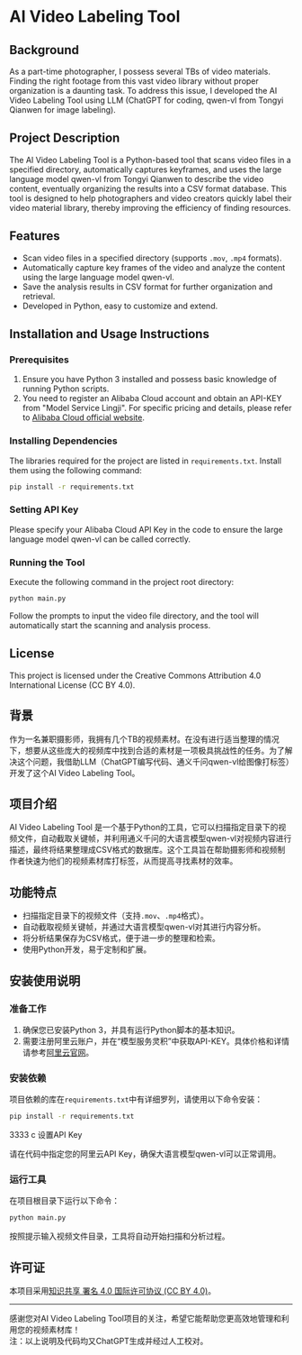 # AI Video Labeling Tool 

## Background

As a part-time photographer, I possess several TBs of video materials. Finding the right footage from this vast video library without proper organization is a daunting task. To address this issue, I developed the AI Video Labeling Tool using LLM (ChatGPT for coding, qwen-vl from Tongyi Qianwen for image labeling).

## Project Description

The AI Video Labeling Tool is a Python-based tool that scans video files in a specified directory, automatically captures keyframes, and uses the large language model qwen-vl from Tongyi Qianwen to describe the video content, eventually organizing the results into a CSV format database. This tool is designed to help photographers and video creators quickly label their video material library, thereby improving the efficiency of finding resources.

## Features

- Scan video files in a specified directory (supports `.mov`, `.mp4` formats).
- Automatically capture key frames of the video and analyze the content using the large language model qwen-vl.
- Save the analysis results in CSV format for further organization and retrieval.
- Developed in Python, easy to customize and extend.

## Installation and Usage Instructions

### Prerequisites

1. Ensure you have Python 3 installed and possess basic knowledge of running Python scripts.
2. You need to register an Alibaba Cloud account and obtain an API-KEY from "Model Service Lingji". For specific pricing and details, please refer to [Alibaba Cloud official website](https://help.aliyun.com/zh/dashscope/developer-reference/api-key-settings).

### Installing Dependencies

The libraries required for the project are listed in `requirements.txt`. Install them using the following command:

```bash
pip install -r requirements.txt
```

### Setting API Key
Please specify your Alibaba Cloud API Key in the code to ensure the large language model qwen-vl can be called correctly.

### Running the Tool
Execute the following command in the project root directory:

```bash
python main.py
```
Follow the prompts to input the video file directory, and the tool will automatically start the scanning and analysis process.

## License

This project is licensed under the Creative Commons Attribution 4.0 International License (CC BY 4.0).
 

## 背景

作为一名兼职摄影师，我拥有几个TB的视频素材。在没有进行适当整理的情况下，想要从这些庞大的视频库中找到合适的素材是一项极具挑战性的任务。为了解决这个问题，我借助LLM（ChatGPT编写代码、通义千问qwen-vl给图像打标签）开发了这个AI Video Labeling Tool。

## 项目介绍

AI Video Labeling Tool 是一个基于Python的工具，它可以扫描指定目录下的视频文件，自动截取关键帧，并利用通义千问的大语言模型qwen-vl对视频内容进行描述，最终将结果整理成CSV格式的数据库。这个工具旨在帮助摄影师和视频制作者快速为他们的视频素材库打标签，从而提高寻找素材的效率。

## 功能特点

- 扫描指定目录下的视频文件（支持`.mov`、`.mp4`格式）。
- 自动截取视频关键帧，并通过大语言模型qwen-vl对其进行内容分析。
- 将分析结果保存为CSV格式，便于进一步的整理和检索。
- 使用Python开发，易于定制和扩展。

## 安装使用说明

### 准备工作

1. 确保您已安装Python 3，并具有运行Python脚本的基本知识。
2. 需要注册阿里云账户，并在“模型服务灵积”中获取API-KEY。具体价格和详情请参考[阿里云官网](https://help.aliyun.com/zh/dashscope/developer-reference/api-key-settings)。

### 安装依赖

项目依赖的库在`requirements.txt`中有详细罗列，请使用以下命令安装：

```bash
pip install -r requirements.txt
```

3333 c 设置API Key

请在代码中指定您的阿里云API Key，确保大语言模型qwen-vl可以正常调用。

### 运行工具

在项目根目录下运行以下命令：
```bash
python main.py
```
按照提示输入视频文件目录，工具将自动开始扫描和分析过程。

## 许可证

本项目采用[知识共享 署名 4.0 国际许可协议 (CC BY 4.0)](https://creativecommons.org/licenses/by/4.0/)。

--- 
感谢您对AI Video Labeling Tool项目的关注，希望它能帮助您更高效地管理和利用您的视频素材库！  
注：以上说明及代码均又ChatGPT生成并经过人工校对。